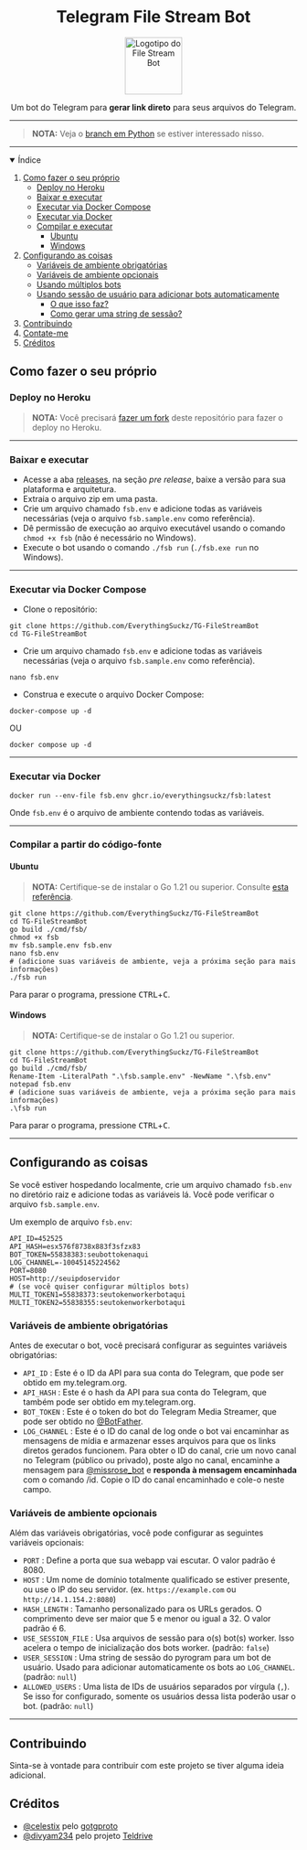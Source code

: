 <!DOCTYPE html>
<html lang="pt-br">
<head>
    <meta charset="UTF-8">
    <meta name="viewport" content="width=device-width, initial-scale=1.0">
    <title>Telegram File Stream Bot</title>
</head>
<body>

<h1 align="center">Telegram File Stream Bot</h1>

<p align="center">
  <a herf="https://github.com/EverythingSuckz/TG-FileStreamBot">
    <img src="https://telegra.ph/file/a8bb3f6b334ad1200ddb4.png" height="100" width="100" alt="Logotipo do File Stream Bot">
  </a>
</p>

<p align="center">
    Um bot do Telegram para <b>gerar link direto</b> para seus arquivos do Telegram.
</p>

<hr>

<blockquote>
  <p><strong>NOTA:</strong> Veja o <a href="https://github.com/EverythingSuckz/TG-FileStreamBot/tree/python">branch em Python</a> se estiver interessado nisso.</p>
</blockquote>

<hr>

<details open="open">
  <summary>Índice</summary>
  <ol>
    <li>
      <a href="#como-fazer-o-seu-próprio">Como fazer o seu próprio</a>
      <ul>
        <li><a href="#deploy-no-heroku">Deploy no Heroku</a></li>
      </ul>
      <ul>
        <li><a href="#baixar-e-executar">Baixar e executar</a></li>
        <li><a href="#executar-via-docker-compose">Executar via Docker Compose</a></li>
        <li><a href="#executar-via-docker">Executar via Docker</a></li>
        <li><a href="#compilar-e-executar">Compilar e executar</a>
          <ul>
            <li><a href="#ubuntu">Ubuntu</a></li>
            <li><a href="#windows">Windows</a></li>
          </ul>
        </li>
      </ul>
    </li>
    <li>
      <a href="#configurando-as-coisas">Configurando as coisas</a>
      <ul>
        <li><a href="#variáveis-de-ambiente-obrigatórias">Variáveis de ambiente obrigatórias</a></li>
        <li><a href="#variáveis-de-ambiente-opcionais">Variáveis de ambiente opcionais</a></li>
        <li><a href="#usando-múltiplos-bots">Usando múltiplos bots</a></li>
        <li><a href="#usando-sessão-de-usuário-para-adicionar-bots-automaticamente">Usando sessão de usuário para adicionar bots automaticamente</a>
          <ul>
            <li><a href="#o-que-isso-faz">O que isso faz?</a></li>
            <li><a href="#como-gerar-uma-string-de-sessão">Como gerar uma string de sessão?</a></li>
          </ul>
        </li>
      </ul>
    </li>
    <li><a href="#contribuindo">Contribuindo</a></li>
    <li><a href="#contate-me">Contate-me</a></li>
    <li><a href="#créditos">Créditos</a></li>
  </ol>
</details>

<h2 id="como-fazer-o-seu-próprio">Como fazer o seu próprio</h2>

<h3 id="deploy-no-heroku">Deploy no Heroku</h3>

<blockquote>
  <p><strong>NOTA:</strong> Você precisará <a href="https://github.com/EverythingSuckz/TG-FileStreamBot/fork">fazer um fork</a> deste repositório para fazer o deploy no Heroku.</p>
</blockquote>

<hr>

<h3 id="baixar-e-executar">Baixar e executar</h3>
<ul>
  <li>Acesse a aba <a href="https://github.com/EverythingSuckz/TG-FileStreamBot/releases">releases</a>, na seção <em>pre release</em>, baixe a versão para sua plataforma e arquitetura.</li>
  <li>Extraia o arquivo zip em uma pasta.</li>
  <li>Crie um arquivo chamado <code>fsb.env</code> e adicione todas as variáveis necessárias (veja o arquivo <code>fsb.sample.env</code> como referência).</li>
  <li>Dê permissão de execução ao arquivo executável usando o comando <code>chmod +x fsb</code> (não é necessário no Windows).</li>
  <li>Execute o bot usando o comando <code>./fsb run</code> (<code>./fsb.exe run</code> no Windows).</li>
</ul>

<hr>

<h3 id="executar-via-docker-compose">Executar via Docker Compose</h3>
<ul>
  <li>Clone o repositório:</li>
</ul>
<pre><code>git clone https://github.com/EverythingSuckz/TG-FileStreamBot
cd TG-FileStreamBot
</code></pre>

<ul>
  <li>Crie um arquivo chamado <code>fsb.env</code> e adicione todas as variáveis necessárias (veja o arquivo <code>fsb.sample.env</code> como referência).</li>
</ul>

<pre><code>nano fsb.env</code></pre>

<ul>
  <li>Construa e execute o arquivo Docker Compose:</li>
</ul>
<pre><code>docker-compose up -d
</code></pre>
<p>OU</p>
<pre><code>docker compose up -d
</code></pre>

<hr>

<h3 id="executar-via-docker">Executar via Docker</h3>
<pre><code>docker run --env-file fsb.env ghcr.io/everythingsuckz/fsb:latest
</code></pre>
<p>Onde <code>fsb.env</code> é o arquivo de ambiente contendo todas as variáveis.</p>

<hr>

<h3 id="compilar-e-executar">Compilar a partir do código-fonte</h3>

<h4 id="ubuntu">Ubuntu</h4>
<blockquote>
  <p><strong>NOTA:</strong> Certifique-se de instalar o Go 1.21 ou superior. Consulte <a href="https://stackoverflow.com/a/17566846/15807350">esta referência</a>.</p>
</blockquote>

<pre><code>git clone https://github.com/EverythingSuckz/TG-FileStreamBot
cd TG-FileStreamBot
go build ./cmd/fsb/
chmod +x fsb
mv fsb.sample.env fsb.env
nano fsb.env
# (adicione suas variáveis de ambiente, veja a próxima seção para mais informações)
./fsb run
</code></pre>

<p>Para parar o programa, pressione <kbd>CTRL</kbd>+<kbd>C</kbd>.</p>

<h4 id="windows">Windows</h4>
<blockquote>
  <p><strong>NOTA:</strong> Certifique-se de instalar o Go 1.21 ou superior.</p>
</blockquote>

<pre><code>git clone https://github.com/EverythingSuckz/TG-FileStreamBot
cd TG-FileStreamBot
go build ./cmd/fsb/
Rename-Item -LiteralPath ".\fsb.sample.env" -NewName ".\fsb.env"
notepad fsb.env
# (adicione suas variáveis de ambiente, veja a próxima seção para mais informações)
.\fsb run
</code></pre>

<p>Para parar o programa, pressione <kbd>CTRL</kbd>+<kbd>C</kbd>.</p>

<hr>

<h2 id="configurando-as-coisas">Configurando as coisas</h2>

<p>Se você estiver hospedando localmente, crie um arquivo chamado <code>fsb.env</code> no diretório raiz e adicione todas as variáveis lá. Você pode verificar o arquivo <code>fsb.sample.env</code>.</p>

<p>Um exemplo de arquivo <code>fsb.env</code>:</p>

<pre><code>API_ID=452525
API_HASH=esx576f8738x883f3sfzx83
BOT_TOKEN=55838383:seubottokenaqui
LOG_CHANNEL=-10045145224562
PORT=8080
HOST=http://seuipdoservidor
# (se você quiser configurar múltiplos bots)
MULTI_TOKEN1=55838373:seutokenworkerbotaqui
MULTI_TOKEN2=55838355:seutokenworkerbotaqui
</code></pre>

<h3 id="variáveis-de-ambiente-obrigatórias">Variáveis de ambiente obrigatórias</h3>
<p>Antes de executar o bot, você precisará configurar as seguintes variáveis obrigatórias:</p>
<ul>
  <li><code>API_ID</code> : Este é o ID da API para sua conta do Telegram, que pode ser obtido em my.telegram.org.</li>
  <li><code>API_HASH</code> : Este é o hash da API para sua conta do Telegram, que também pode ser obtido em my.telegram.org.</li>
  <li><code>BOT_TOKEN</code> : Este é o token do bot do Telegram Media Streamer, que pode ser obtido no <a href="https://telegram.dog/BotFather">@BotFather</a>.</li>
  <li><code>LOG_CHANNEL</code> : Este é o ID do canal de log onde o bot vai encaminhar as mensagens de mídia e armazenar esses arquivos para que os links diretos gerados funcionem. Para obter o ID do canal, crie um novo canal no Telegram (público ou privado), poste algo no canal, encaminhe a mensagem para <a href="https://telegram.dog/MissRose_bot">@missrose_bot</a> e <strong>responda à mensagem encaminhada</strong> com o comando /id. Copie o ID do canal encaminhado e cole-o neste campo.</li>
</ul>

<h3 id="variáveis-de-ambiente-opcionais">Variáveis de ambiente opcionais</h3>
<p>Além das variáveis obrigatórias, você pode configurar as seguintes variáveis opcionais:</p>
<ul>
  <li><code>PORT</code> : Define a porta que sua webapp vai escutar. O valor padrão é 8080.</li>
  <li><code>HOST</code> : Um nome de domínio totalmente qualificado se estiver presente, ou use o IP do seu servidor. (ex. <code>https://example.com</code> ou <code>http://14.1.154.2:8080</code>)</li>
  <li><code>HASH_LENGTH</code> : Tamanho personalizado para os URLs gerados. O comprimento deve ser maior que 5 e menor ou igual a 32. O valor padrão é 6.</li>
  <li><code>USE_SESSION_FILE</code> : Usa arquivos de sessão para o(s) bot(s) worker. Isso acelera o tempo de inicialização dos bots worker. (padrão: <code>false</code>)</li>
  <li><code>USER_SESSION</code> : Uma string de sessão do pyrogram para um bot de usuário. Usado para adicionar automaticamente os bots ao <code>LOG_CHANNEL</code>. (padrão: <code>null</code>)</li>
  <li><code>ALLOWED_USERS</code> : Uma lista de IDs de usuários separados por vírgula (<code>,</code>). Se isso for configurado, somente os usuários dessa lista poderão usar o bot. (padrão: <code>null</code>)</li>
</ul>

<hr>

<h2 id="contribuindo">Contribuindo</h2>
<p>Sinta-se à vontade para contribuir com este projeto se tiver alguma ideia adicional.</p>

<h2 id="créditos">Créditos</h2>
<ul>
  <li><a href="https://github.com/celestix">@celestix</a> pelo <a href="https://github.com/celestix/gotgproto">gotgproto</a></li>
  <li><a href="https://github.com/divyam234">@divyam234</a> pelo projeto <a href="https://github.com/divyam234/teldrive">Teldrive</a></li>
</ul>

</body>
</html>
